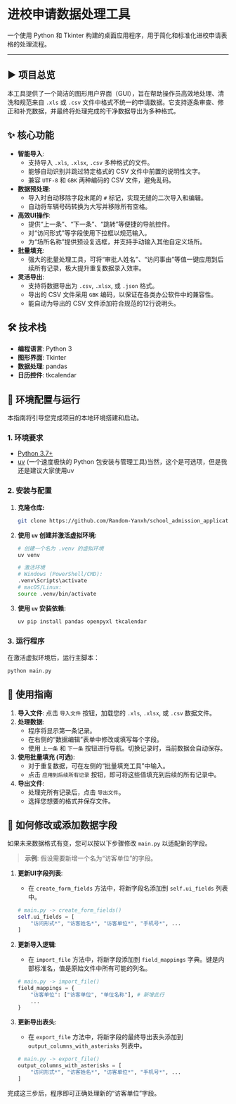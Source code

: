 # 进校申请数据处理工具

一个使用 Python 和 Tkinter 构建的桌面应用程序，用于简化和标准化进校申请表格的处理流程。

---

## ► 项目总览

本工具提供了一个简洁的图形用户界面（GUI），旨在帮助操作员高效地处理、清洗和规范来自 `.xls` 或 `.csv` 文件中格式不统一的申请数据。它支持逐条审查、修正和补充数据，并最终将处理完成的干净数据导出为多种格式。

## ✨ 核心功能

-   **智能导入**:
    -   支持导入 `.xls`, `.xlsx`, `.csv` 多种格式的文件。
    -   能够自动识别并跳过特定格式的 CSV 文件中前置的说明性文字。
    -   兼容 `UTF-8` 和 `GBK` 两种编码的 CSV 文件，避免乱码。
-   **数据预处理**:
    -   导入时自动移除字段末尾的 `#` 标记，实现无缝的二次导入和编辑。
    -   自动将车辆号码转换为大写并移除所有空格。
-   **高效UI操作**:
    -   提供“上一条”、“下一条”、“跳转”等便捷的导航控件。
    -   对“访问形式”等字段使用下拉框以规范输入。
    -   为“场所名称”提供预设复选框，并支持手动输入其他自定义场所。
-   **批量填充**:
    -   强大的批量处理工具，可将“审批人姓名”、“访问事由”等值一键应用到后续所有记录，极大提升重复数据录入效率。
-   **灵活导出**:
    -   支持将数据导出为 `.csv`, `.xlsx`, 或 `.json` 格式。
    -   导出的 CSV 文件采用 `GBK` 编码，以保证在各类办公软件中的兼容性。
    -   能自动为导出的 CSV 文件添加符合规范的12行说明头。

## 🛠️ 技术栈

-   **编程语言**: Python 3
-   **图形界面**: Tkinter
-   **数据处理**: pandas
-   **日历控件**: tkcalendar

## 🚀 环境配置与运行

本指南将引导您完成项目的本地环境搭建和启动。

### 1. 环境要求

-   [Python 3.7+](https://www.python.org/)
-   [uv](https://github.com/astral-sh/uv) (一个速度极快的 Python 包安装与管理工具)当然，这个是可选项，但是我还是建议大家使用uv

### 2. 安装与配置

1.  **克隆仓库:**
    ```bash
    git clone https://github.com/Random-Yanxh/school_admission_application_data_processing_tool.git
    ```

2.  **使用 `uv` 创建并激活虚拟环境:**
    ```bash
    # 创建一个名为 .venv 的虚拟环境
    uv venv
    
    # 激活环境
    # Windows (PowerShell/CMD):
    .venv\Scripts\activate
    # macOS/Linux:
    source .venv/bin/activate
    ```

3.  **使用 `uv` 安装依赖:**
    ```bash
    uv pip install pandas openpyxl tkcalendar
    ```

### 3. 运行程序

在激活虚拟环境后，运行主脚本：

```bash
python main.py
```

## 📖 使用指南

1.  **导入文件**: 点击 `导入文件` 按钮，加载您的 `.xls`, `.xlsx`, 或 `.csv` 数据文件。
2.  **处理数据**:
    -   程序将显示第一条记录。
    -   在右侧的“数据编辑”表单中修改或填写每个字段。
    -   使用 `上一条` 和 `下一条` 按钮进行导航。切换记录时，当前数据会自动保存。
3.  **使用批量填充 (可选)**:
    -   对于重复数据，可在左侧的“批量填充工具”中输入。
    -   点击 `应用到后续所有记录` 按钮，即可将这些值填充到后续的所有记录中。
4.  **导出文件**:
    -   处理完所有记录后，点击 `导出文件`。
    -   选择您想要的格式并保存文件。

## 🔧 如何修改或添加数据字段

如果未来数据格式有变，您可以按以下步骤修改 `main.py` 以适配新的字段。

> **示例**: 假设需要新增一个名为“访客单位”的字段。

1.  **更新UI字段列表**:
    -   在 `create_form_fields` 方法中，将新字段名添加到 `self.ui_fields` 列表中。
    ```python
    # main.py -> create_form_fields()
    self.ui_fields = [
        "访问形式*", "访客姓名*", "访客单位*", "手机号*", ...
    ]
    ```

2.  **更新导入逻辑**:
    -   在 `import_file` 方法中，将新字段添加到 `field_mappings` 字典。键是内部标准名，值是原始文件中所有可能的列名。
    ```python
    # main.py -> import_file()
    field_mappings = {
        "访客单位": ["访客单位", "单位名称"], # 新增此行
        ...
    }
    ```

3.  **更新导出表头**:
    -   在 `export_file` 方法中，将新字段的最终导出表头添加到 `output_columns_with_asterisks` 列表中。
    ```python
    # main.py -> export_file()
    output_columns_with_asterisks = [
        "访问形式*", "访客姓名*", "访客单位*", "手机号*", ...
    ]
    ```

完成这三步后，程序即可正确处理新的“访客单位”字段。